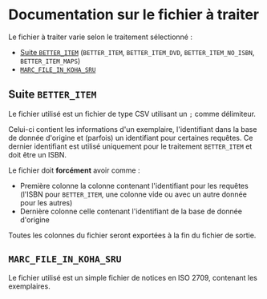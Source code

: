 # Documentation sur le fichier à traiter

Le fichier à traiter varie selon le traitement sélectionné :

* [Suite `BETTER_ITEM`](#suite-better_item) (`BETTER_ITEM`, `BETTER_ITEM_DVD`, `BETTER_ITEM_NO_ISBN`, `BETTER_ITEM_MAPS`)
* [`MARC_FILE_IN_KOHA_SRU`](#marc_file_in_koha_sru)

## Suite `BETTER_ITEM`

Le fichier utilisé est un fichier de type CSV utilisant un `;` comme délimiteur.

Celui-ci contient les informations d'un exemplaire, l'identifiant dans la base de donnée d'origine et (parfois) un identifiant pour certaines requêtes.
Ce dernier identifiant est utilisé uniquement pour le traitement `BETTER_ITEM` et doit être un ISBN.

Le fichier doit __forcément__ avoir comme :

* Première colonne la colonne contenant l'identifiant pour les requêtes (l'ISBN pour `BETTER_ITEM`, une colonne vide ou avec un autre donnée pour les autres)
* Dernière colonne celle contenant l'identifiant de la base de donnée d'origine

Toutes les colonnes du fichier seront exportées à la fin du fichier de sortie.

## `MARC_FILE_IN_KOHA_SRU`

Le fichier utilisé est un simple fichier de notices en ISO 2709, contenant les exemplaires.